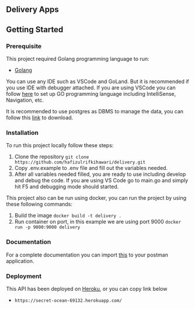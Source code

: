 ## Delivery Apps

## Getting Started

### Prerequisite

This project required Golang programming language to run:
- [Golang](https://go.dev/doc/install)

You can use any IDE such as VSCode and GoLand. But it is recommended if you use IDE with debugger attached. If you are using VSCode you can follow [here](https://code.visualstudio.com/docs/languages/go) to set up GO programming language including IntelliSense, Navigation, etc.

It is recommended to use postgres as DBMS to manage the data, you can follow this [link](https://www.postgresql.org/download/) to download.

### Installation

To run this project locally follow these steps:
1. Clone the repository
    `git clone https://github.com/hafizulrifkihawari/delivery.git`
2. Copy .env.example to .env file and fill out the variables needed.
3. After all variables needed filled, you are ready to use including develop and debug the code. If you are using VS Code go to main.go and simply hit F5 and debugging mode should started.

This project also can be run using docker, you can run the project by using these following commands:
1. Build the image
    `docker build -t delivery .`
2. Run container on port, in this example we are using port 9000
    `docker run -p 9000:9000 delivery`

### Documentation

For a complete documentation you can import [this](https://www.getpostman.com/collections/352cac989e21937713cb) to your postman application.



### Deployment

This API has been deployed on [Heroku](https://secret-ocean-69132.herokuapp.com/), or you can copy link below
- `https://secret-ocean-69132.herokuapp.com/`
